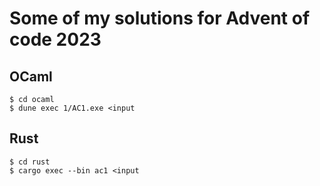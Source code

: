 # Some of my solutions for Advent of code 2023

## OCaml

```
$ cd ocaml
$ dune exec 1/AC1.exe <input
```

## Rust

```
$ cd rust
$ cargo exec --bin ac1 <input
```
